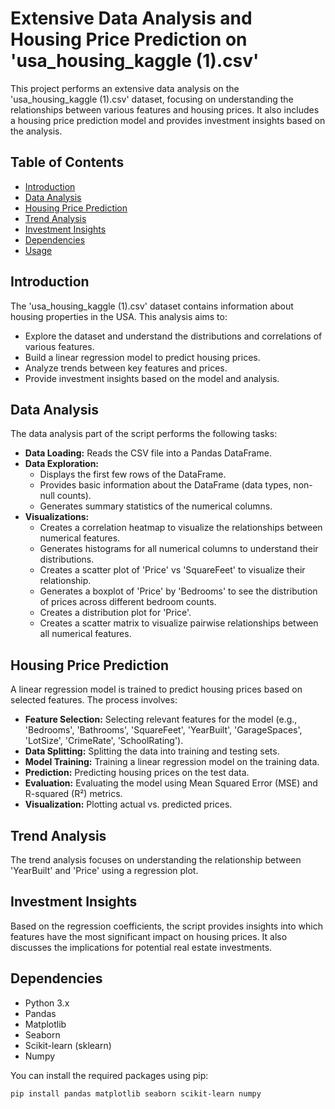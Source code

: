 # Extensive Data Analysis and Housing Price Prediction on 'usa_housing_kaggle (1).csv'

This project performs an extensive data analysis on the 'usa_housing_kaggle (1).csv' dataset, focusing on understanding the relationships between various features and housing prices. It also includes a housing price prediction model and provides investment insights based on the analysis.

## Table of Contents

- [Introduction](#introduction)
- [Data Analysis](#data-analysis)
- [Housing Price Prediction](#housing-price-prediction)
- [Trend Analysis](#trend-analysis)
- [Investment Insights](#investment-insights)
- [Dependencies](#dependencies)
- [Usage](#usage)

## Introduction

The 'usa_housing_kaggle (1).csv' dataset contains information about housing properties in the USA. This analysis aims to:

- Explore the dataset and understand the distributions and correlations of various features.
- Build a linear regression model to predict housing prices.
- Analyze trends between key features and prices.
- Provide investment insights based on the model and analysis.

## Data Analysis

The data analysis part of the script performs the following tasks:

- **Data Loading:** Reads the CSV file into a Pandas DataFrame.
- **Data Exploration:**
  - Displays the first few rows of the DataFrame.
  - Provides basic information about the DataFrame (data types, non-null counts).
  - Generates summary statistics of the numerical columns.
- **Visualizations:**
  - Creates a correlation heatmap to visualize the relationships between numerical features.
  - Generates histograms for all numerical columns to understand their distributions.
  - Creates a scatter plot of 'Price' vs 'SquareFeet' to visualize their relationship.
  - Generates a boxplot of 'Price' by 'Bedrooms' to see the distribution of prices across different bedroom counts.
  - Creates a distribution plot for 'Price'.
  - Creates a scatter matrix to visualize pairwise relationships between all numerical features.

## Housing Price Prediction

A linear regression model is trained to predict housing prices based on selected features. The process involves:

- **Feature Selection:** Selecting relevant features for the model (e.g., 'Bedrooms', 'Bathrooms', 'SquareFeet', 'YearBuilt', 'GarageSpaces', 'LotSize', 'CrimeRate', 'SchoolRating').
- **Data Splitting:** Splitting the data into training and testing sets.
- **Model Training:** Training a linear regression model on the training data.
- **Prediction:** Predicting housing prices on the test data.
- **Evaluation:** Evaluating the model using Mean Squared Error (MSE) and R-squared (R²) metrics.
- **Visualization:** Plotting actual vs. predicted prices.

## Trend Analysis

The trend analysis focuses on understanding the relationship between 'YearBuilt' and 'Price' using a regression plot.

## Investment Insights

Based on the regression coefficients, the script provides insights into which features have the most significant impact on housing prices. It also discusses the implications for potential real estate investments.

## Dependencies

- Python 3.x
- Pandas
- Matplotlib
- Seaborn
- Scikit-learn (sklearn)
- Numpy

You can install the required packages using pip:

```bash
pip install pandas matplotlib seaborn scikit-learn numpy
